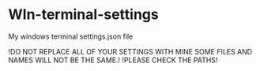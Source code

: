 # WIn-terminal-settings
My windows terminal settings.json file

!DO NOT REPLACE ALL OF YOUR SETTINGS WITH MINE SOME FILES AND NAMES WILL NOT BE THE SAME.! 
!PLEASE CHECK THE PATHS!
